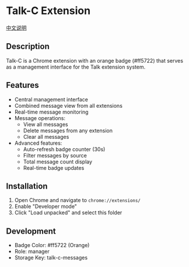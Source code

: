 # Talk-C Extension

[中文说明](README_CN.md)

## Description
Talk-C is a Chrome extension with an orange badge (#ff5722) that serves as a management interface for the Talk extension system.

## Features
- Central management interface
- Combined message view from all extensions
- Real-time message monitoring
- Message operations:
  - View all messages
  - Delete messages from any extension
  - Clear all messages
- Advanced features:
  - Auto-refresh badge counter (30s)
  - Filter messages by source
  - Total message count display
  - Real-time badge updates

## Installation
1. Open Chrome and navigate to `chrome://extensions/`
2. Enable "Developer mode"
3. Click "Load unpacked" and select this folder

## Development
- Badge Color: #ff5722 (Orange)
- Role: manager
- Storage Key: talk-c-messages
